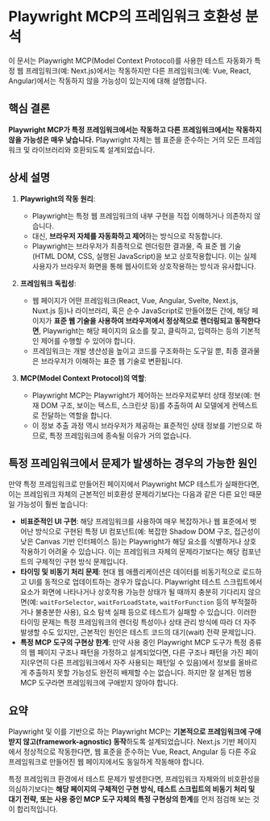 # Playwright MCP의 프레임워크 호환성 분석

이 문서는 Playwright MCP(Model Context Protocol)를 사용한 테스트 자동화가 특정 웹 프레임워크(예: Next.js)에서는 작동하지만 다른 프레임워크(예: Vue, React, Angular)에서는 작동하지 않을 가능성이 있는지에 대해 설명합니다.

## 핵심 결론

**Playwright MCP가 특정 프레임워크에서는 작동하고 다른 프레임워크에서는 작동하지 않을 가능성은 매우 낮습니다.** Playwright 자체는 웹 표준을 준수하는 거의 모든 프레임워크 및 라이브러리와 호환되도록 설계되었습니다.

## 상세 설명

1.  **Playwright의 작동 원리**:
    *   Playwright는 특정 웹 프레임워크의 내부 구현을 직접 이해하거나 의존하지 않습니다.
    *   대신, **브라우저 자체를 자동화하고 제어**하는 방식으로 작동합니다.
    *   Playwright는 브라우저가 최종적으로 렌더링한 결과물, 즉 표준 웹 기술(HTML DOM, CSS, 실행된 JavaScript)을 보고 상호작용합니다. 이는 실제 사용자가 브라우저 화면을 통해 웹사이트와 상호작용하는 방식과 유사합니다.

2.  **프레임워크 독립성**:
    *   웹 페이지가 어떤 프레임워크(React, Vue, Angular, Svelte, Next.js, Nuxt.js 등)나 라이브러리, 혹은 순수 JavaScript로 만들어졌든 간에, 해당 페이지가 **표준 웹 기술을 사용하여 브라우저에서 정상적으로 렌더링되고 동작한다면**, Playwright는 해당 페이지의 요소를 찾고, 클릭하고, 입력하는 등의 기본적인 제어를 수행할 수 있어야 합니다.
    *   프레임워크는 개발 생산성을 높이고 코드를 구조화하는 도구일 뿐, 최종 결과물은 브라우저가 이해하는 표준 웹 기술로 변환됩니다.

3.  **MCP(Model Context Protocol)의 역할**:
    *   Playwright MCP는 Playwright가 제어하는 브라우저로부터 상태 정보(예: 현재 DOM 구조, 보이는 텍스트, 스크린샷 등)를 추출하여 AI 모델에게 컨텍스트로 전달하는 역할을 합니다.
    *   이 정보 추출 과정 역시 브라우저가 제공하는 표준적인 상태 정보를 기반으로 하므로, 특정 프레임워크에 종속될 이유가 거의 없습니다.

## 특정 프레임워크에서 문제가 발생하는 경우의 가능한 원인

만약 특정 프레임워크로 만들어진 페이지에서 Playwright MCP 테스트가 실패한다면, 이는 프레임워크 자체의 근본적인 비호환성 문제라기보다는 다음과 같은 다른 요인 때문일 가능성이 훨씬 높습니다:

*   **비표준적인 UI 구현**: 해당 프레임워크를 사용하여 매우 복잡하거나 웹 표준에서 벗어난 방식으로 구현된 특정 UI 컴포넌트(예: 복잡한 Shadow DOM 구조, 접근성이 낮은 Canvas 기반 인터페이스 등)는 Playwright가 해당 요소를 식별하거나 상호작용하기 어려울 수 있습니다. 이는 프레임워크 자체의 문제라기보다는 해당 컴포넌트의 구체적인 구현 방식 문제입니다.
*   **타이밍 및 비동기 처리 문제**: 현대 웹 애플리케이션은 데이터를 비동기적으로 로드하고 UI를 동적으로 업데이트하는 경우가 많습니다. Playwright 테스트 스크립트에서 요소가 화면에 나타나거나 상호작용 가능한 상태가 될 때까지 충분히 기다리지 않으면(예: `waitForSelector`, `waitForLoadState`, `waitForFunction` 등의 부적절하거나 불충분한 사용), 요소 탐색 실패 등으로 테스트가 실패할 수 있습니다. 이러한 타이밍 문제는 특정 프레임워크의 렌더링 특성이나 상태 관리 방식에 따라 더 자주 발생할 수도 있지만, 근본적인 원인은 테스트 코드의 대기(wait) 전략 문제입니다.
*   **특정 MCP 도구의 구현상 한계**: 만약 사용 중인 Playwright MCP 도구가 특정 종류의 웹 페이지 구조나 패턴을 가정하고 설계되었다면, 다른 구조나 패턴을 가진 페이지(우연히 다른 프레임워크에서 자주 사용되는 패턴일 수 있음)에서 정보를 올바르게 추출하지 못할 가능성도 완전히 배제할 수는 없습니다. 하지만 잘 설계된 범용 MCP 도구라면 프레임워크에 구애받지 않아야 합니다.

## 요약

Playwright 및 이를 기반으로 하는 Playwright MCP는 **기본적으로 프레임워크에 구애받지 않고(framework-agnostic) 동작**하도록 설계되었습니다. Next.js 기반 페이지에서 정상적으로 작동한다면, 웹 표준을 준수하는 Vue, React, Angular 등 다른 주요 프레임워크로 만들어진 웹 페이지에서도 동일하게 작동해야 합니다.

특정 프레임워크 환경에서 테스트 문제가 발생한다면, 프레임워크 자체와의 비호환성을 의심하기보다는 **해당 페이지의 구체적인 구현 방식, 테스트 스크립트의 비동기 처리 및 대기 전략, 또는 사용 중인 MCP 도구 자체의 특정 구현상의 한계**를 먼저 점검해 보는 것이 합리적입니다.
